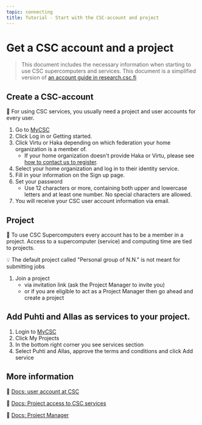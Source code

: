 ```yaml
---
topic: connecting
title: Tutorial - Start with the CSC-account and project
---
```


# Get a CSC account and a project

> This document includes the necessary information when starting to use CSC supercomputers and services. 
> This document is a simplified version of [an account guide in research.csc.fi](https://research.csc.fi/accounts-and-projects)

## Create a CSC-account

💬 For using CSC services, you usually need a project and user accounts for every user.

1. Go to [MyCSC](my.csc.fi)
2. Click Log in or Getting started.
3. Click Virtu or Haka depending on which federation your home organization is a member of.
    - If your home organization doesn't provide Haka or Virtu, please see [how to contact us to register](https://docs.csc.fi/accounts/how-to-create-new-user-account/#getting-an-account-without-haka-or-virtu). 
4. Select your home organization and log in to their identity service.
5. Fill in your information on the Sign up page.
6. Set your password
    - Use 12 characters or more, containing both upper and lowercase letters and at least one number. No special characters are allowed.
7. You will receive your CSC user account information via email.

## Project

💬 To use CSC Supercomputers every account has to be a member in a project. Access to a supercomputer (service) and computing time are tied to projects. 

💡 The default project called "Personal group of N.N." is not meant for submitting jobs

1. Join a project
    - via invitation link (ask the Project Manager to invite you)
    - or if you are eligible to act as a Project Manager then go ahead and create a project

## Add Puhti and Allas as services to your project.

1. Login to [MyCSC](my.csc.fi)
2. Click My Projects
3. In the bottom right corner you see services section
4. Select Puhti and Allas, approve the terms and conditions and click Add service


## More information
💭 [Docs: user account at CSC](https://docs.csc.fi/accounts/how-to-create-new-user-account/)

💭 [Docs: Project access to CSC services](https://docs.csc.fi/accounts/how-to-add-service-access-for-project/)

💭 [Docs: Project Manager](https://www.csc.fi/en/prerequisites-for-a-project-manager)
